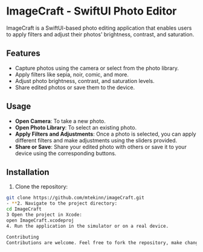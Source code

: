 # ImageCraft - SwiftUI Photo Editor

ImageCraft is a SwiftUI-based photo editing application that enables users to apply filters and adjust their photos' brightness, contrast, and saturation.

## Features

- Capture photos using the camera or select from the photo library.
- Apply filters like sepia, noir, comic, and more.
- Adjust photo brightness, contrast, and saturation levels.
- Share edited photos or save them to the device.

## Usage

- **Open Camera**: To take a new photo.
- **Open Photo Library**: To select an existing photo.
- **Apply Filters and Adjustments**: Once a photo is selected, you can apply different filters and make adjustments using the sliders provided.
- **Share or Save**: Share your edited photo with others or save it to your device using the corresponding buttons.

## Installation

1. Clone the repository:
```bash
git clone https://github.com/mtekinn/imageCraft.git
- **2. Navigate to the project directory:
cd ImageCraft
3 Open the project in Xcode:
open ImageCraft.xcodeproj
4. Run the application in the simulator or on a real device.

Contributing
Contributions are welcome. Feel free to fork the repository, make changes, and submit pull requests.

